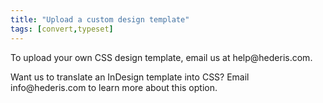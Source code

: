 ```yaml
---
title: "Upload a custom design template"
tags: [convert,typeset]
---
```

 
<html><body><section data-type="chapter" class="hsecchapter" data-hederis-type="hsecchapter" id="custom-design-templates" data-pi-attrs="id: custom-design-templates; data-tags: convert,typeset;" role="doc-chapter" data-tags="convert,typeset" data-author-name=" " data-book-title=" " title="Upload a custom design template"><p class="hblkp" data-hederis-type="hblkp" id="p8xKGSaLF">To upload your own CSS design template, email us at help@hederis.com.</p><p class="hblkp" data-hederis-type="hblkp" id="p7gRCyzx5">Want us to translate an InDesign template into CSS? Email info@hederis.com to learn more about this option.</p></section></body></html>
